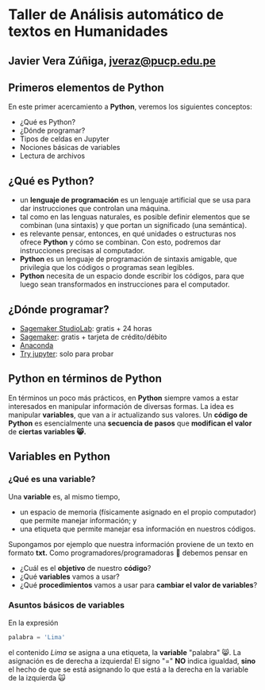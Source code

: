 # **Taller de Análisis automático de textos en Humanidades**
## Javier Vera Zúñiga, jveraz@pucp.edu.pe

## Primeros elementos de Python

En este primer acercamiento a **Python**, veremos los siguientes conceptos:
 
- ¿Qué es Python?
- ¿Dónde programar?
- Tipos de celdas en Jupyter
- Nociones básicas de variables
- Lectura de archivos

## ¿Qué es Python?
 
- un **lenguaje de programación** es un lenguaje artificial que se usa para dar instrucciones que controlan una máquina.
- tal como en las lenguas naturales, es posible definir elementos que se combinan (una sintaxis) y que portan un significado (una semántica).
- es relevante pensar, entonces, en qué unidades o estructuras nos ofrece **Python** y cómo se combinan. Con esto, podremos dar instrucciones precisas al computador. 
- **Python** es un lenguaje de programación de sintaxis amigable, que privilegia que los códigos o programas sean legibles.
- **Python** necesita de un espacio donde escribir los códigos, para que luego sean transformados en instrucciones para el computador. 

## ¿Dónde programar?
 
- [Sagemaker StudioLab](https://studiolab.sagemaker.aws): gratis + 24 horas
- [Sagemaker](https://portal.aws.amazon.com/billing/signup#/start/email): gratis + tarjeta de crédito/débito
- [Anaconda](https://www.anaconda.com/products/distribution)
- [Try jupyter](https://jupyter.org/try-jupyter/lab/): solo para probar

## Python en términos de Python

En términos un poco más prácticos, en **Python** siempre vamos a estar interesados en manipular información de diversas formas. La idea es manipular **variables**, que van a ir actualizando sus valores. Un **código de Python** es esencialmente una **secuencia de pasos** que **modifican el valor** de **ciertas variables &#x1F638;.** 

## Variables en Python

### ¿Qué es una **variable**?

Una **variable** es, al mismo tiempo,

- un espacio de memoria (físicamente asignado en el propio computador) que permite manejar información; y
- una etiqueta que permite manejar esa información en nuestros códigos. 
 
Supongamos por ejemplo que nuestra información proviene de un texto en formato **txt.** Como programadores/programadoras &#x1F916; debemos pensar en 
 
- ¿Cuál es el **objetivo** de nuestro **código**?
- ¿Qué **variables** vamos a usar?
- ¿Qué **procedimientos** vamos a usar para **cambiar el valor de variables**?

### Asuntos básicos de variables
En la expresión
```python
palabra = 'Lima'
 ```
el contenido _Lima_ se asigna a una etiqueta, la **variable** "palabra" &#x1F638;. La asignación es de derecha a izquierda! El signo "=" **NO** indica igualdad, **sino** el hecho de que se está asignando lo que está a la derecha en la variable de la izquierda &#x1F640; 
